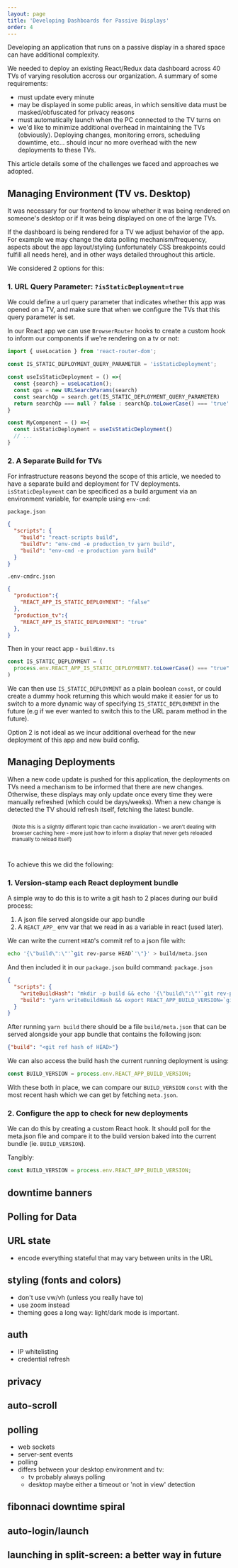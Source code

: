 ```yaml
---
layout: page
title: 'Developing Dashboards for Passive Displays'
order: 4
---
```


Developing an application that runs on a passive display in a shared space can
have additional complexity.

We needed to deploy an existing React/Redux data dashboard across 40 TVs of
varying resolution accross our organization.
A summary of some requirements:
- must update every minute
- may be displayed in some public areas, in which sensitive data
must be masked/obfuscated for privacy reasons
- must automatically launch when the PC connected to the TV turns
on
- we'd like to minimize additional overhead in maintaining the TVs (obviously). 
Deploying changes, monitoring errors, scheduling downtime, etc... should incur 
no more overhead with the new deployments to these TVs.

This article details some of the challenges we faced and approaches we adopted.


## Managing Environment (TV vs. Desktop)
It was necessary for our frontend to know whether it was being rendered on 
someone's desktop or if it was being displayed on one of the large TVs.

If the dashboard is being rendered for a TV we adjust behavior of the app. For
example we may change the data polling mechanism/frequency, aspects about the
app layout/styling (unfortunately CSS breakpoints could fulfill all needs here),
and in other ways detailed throughout this article.

We considered 2 options for this:

### 1. URL Query Parameter: `?isStaticDeployment=true`
We could define a url query parameter that indicates whether this app was opened
on a TV, and make sure that when we configure the TVs that this query parameter
is set.

In our React app we can use `BrowserRouter` hooks to create a custom
hook to inform our components if we're rendering on a tv or not:
```typescript
import { useLocation } from 'react-router-dom';

const IS_STATIC_DEPLOYMENT_QUERY_PARAMETER = 'isStaticDeployment';

const useIsStaticDeployment = () =>{
  const {search} = useLocation();
  const qps = new URLSearchParams(search)
  const searchQp = search.get(IS_STATIC_DEPLOYMENT_QUERY_PARAMETER)
  return searchQp === null ? false : searchQp.toLowerCase() === 'true'
}

const MyComponent = () =>{
  const isStaticDeployment = useIsStaticDeployment()
  // ...
}
```

### 2. A Separate Build for TVs
For infrastructure reasons beyond the scope of this article, we needed to have a
separate build and deployment for TV deployments. `isStaticDeployment` can be
specificed as a build argument via an environment variable, for example using 
`env-cmd`:

`package.json`
```json
{
  "scripts": {
    "build": "react-scripts build",
    "buildTv": "env-cmd -e production_tv yarn build",
    "build": "env-cmd -e production yarn build"
  }
}
```
`.env-cmdrc.json`
```json
{
  "production":{
    "REACT_APP_IS_STATIC_DEPLOYMENT": "false"
  },
  "production_tv":{
    "REACT_APP_IS_STATIC_DEPLOYMENT": "true"
  },
}
```
Then in your react app - `buildEnv.ts`
```typescript
const IS_STATIC_DEPLOYMENT = (
  process.env.REACT_APP_IS_STATIC_DEPLOYMENT?.toLowerCase() === "true" ?? false
)
```
We can then use `IS_STATIC_DEPLOYMENT` as a plain boolean `const`, or could 
create a dummy hook returning this which would make it easier for us to switch
to a more dynamic way of specifying `IS_STATIC_DEPLOYMENT` in the future (e.g
if we ever wanted to switch this to the URL param method in the future).

Option 2 is not ideal as we incur additional overhead for the new deployment of
this app and new build config.

## Managing Deployments
When a new code update is pushed for this application, the deployments on TVs
need a mechanism to be informed that there are new changes. Otherwise, these
displays may only update once every time they were manually refreshed (which 
could be days/weeks). 
When a new change is detected the TV should refresh itself, fetching the latest
bundle.

<div style="background-color:light-grey;padding: 10px;">
<small>
(Note this is a slightly different topic than cache invalidation - we aren't 
dealing with browser caching here - more just how to inform a display that never
gets reloaded manually to reload itself)
</small>
</div>
<br>

To achieve this we did the following:
### 1. Version-stamp each React deployment bundle
A simple way to do this is to write a git hash to 2 places during our build 
process:
1. A json file served alongside our app bundle
2. A `REACT_APP_` env var that we read in as a variable in react (used later).

We can write the current `HEAD`'s commit ref to a json file with:
```bash
echo '{\"build\":\"'`git rev-parse HEAD`'\"}' > build/meta.json
```

And then included it in our `package.json` build command:
`package.json`
```json
{
  "scripts": {
    "writeBuildHash": "mkdir -p build && echo '{\"build\":\"'`git rev-parse HEAD`'\"}' > build/meta.json",
    "build": "yarn writeBuildHash && export REACT_APP_BUILD_VERSION=`git rev-parse HEAD` && react-scripts build",
  }
}
```

After running `yarn build` there should be a file `build/meta.json` that can be
served alongside your app bundle that contains the following json:
```json
{"build": "<git ref hash of HEAD>"}
```
We can also access the build hash the current running deployment is using:
```typescript
const BUILD_VERSION = process.env.REACT_APP_BUILD_VERSION;
```

With these both in place, we can compare our `BUILD_VERSION` `const` with the 
most recent hash which we can get by fetching `meta.json`.

### 2. Configure the app to check for new deployments
We can do this by creating a custom React hook. It should poll for the meta.json
file and compare it to the build version baked into the current bundle (ie. 
`BUILD_VERSION`).

Tangibly:
```typescript
const BUILD_VERSION = process.env.REACT_APP_BUILD_VERSION;


```

## downtime banners
## Polling for Data
## URL state
- encode everything stateful that may vary between units in the URL
## styling (fonts and colors)
- don't use vw/vh (unless you really have to)
- use zoom instead
- theming goes a long way: light/dark mode is important.
## auth
- IP whitelisting
- credential refresh
## privacy
## auto-scroll
## polling
- web sockets
- server-sent events
- polling
- differs between your desktop environment and tv:
  - tv probably always polling
  - desktop maybe either a timeout or 'not in view' detection
## fibonnaci downtime spiral
## auto-login/launch
## launching in split-screen: a better way in future
